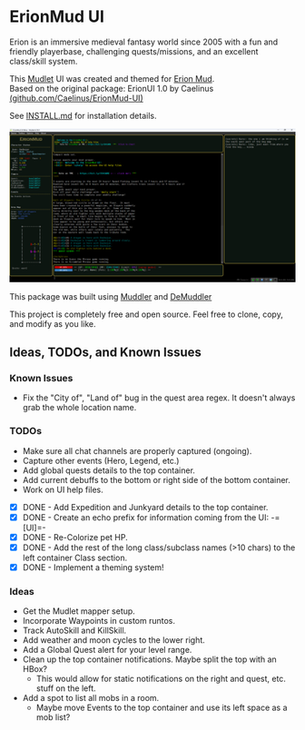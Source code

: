 <!-- markdownlint-disable MD033 -->
# ErionMud UI

Erion is an immersive medieval fantasy world since 2005 with a fun and friendly playerbase, challenging quests/missions, and an excellent class/skill system.

This [Mudlet](https://www.mudlet.org) UI was created and themed for [Erion Mud](https://www.erionmud.com).  
Based on the original package: ErionUI 1.0 by Caelinus [(github.com/Caelinus/ErionMud-UI)](https://github.com/Caelinus/ErionMud-UI)

See [INSTALL.md](INSTALL.md) for installation details.

<img src="src/resources/images/ui-fullscreen.png" alt="ErionMud UI" width="800"/>

This package was built using [Muddler](https://github.com/demonnic/muddler) and [DeMuddler](https://github.com/Edru2/DeMuddler)

This project is completely free and open source. Feel free to clone, copy, and modify as you like.

## Ideas, TODOs, and Known Issues

### Known Issues

- Fix the "City of", "Land of" bug in the quest area regex. It doesn't always grab the whole location name.

### TODOs

- Make sure all chat channels are properly captured (ongoing).
- Capture other events (Hero, Legend, etc.)
- Add global quests details to the top container.
- Add current debuffs to the bottom or right side of the bottom container.
- Work on UI help files.
- [X] DONE - Add Expedition and Junkyard details to the top container.
- [X] DONE - Create an echo prefix for information coming from the UI: -=[UI]=-  
- [X] DONE - Re-Colorize pet HP.
- [X] DONE - Add the rest of the long class/subclass names (>10 chars) to the left container Class section.
- [X] DONE - Implement a theming system!

### Ideas

- Get the Mudlet mapper setup.
- Incorporate Waypoints in custom runtos.
- Track AutoSkill and KillSkill.
- Add weather and moon cycles to the lower right.
- Add a Global Quest alert for your level range.
- Clean up the top container notifications. Maybe split the top with an HBox?
  - This would allow for static notifications on the right and quest, etc. stuff on the left.
- Add a spot to list all mobs in a room.
  - Maybe move Events to the top container and use its left space as a mob list?
